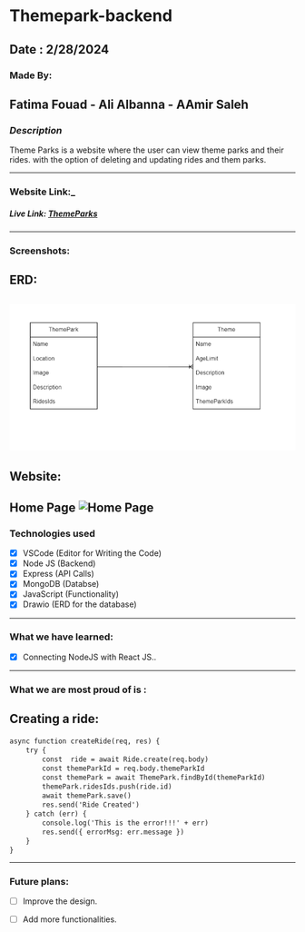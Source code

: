 # Themepark-backend

## Date : 2/28/2024

### Made By:  
##  Fatima Fouad - Ali Albanna - AAmir Saleh

### **_Description_**
Theme Parks is a website where the user can view theme parks and their rides. with the option of deleting and updating rides and them parks.

---
### **Website Link:_**
##### Live Link: [ThemeParks]()
---
### Screenshots:
## ERD:
## ![ERD](ERD.PNG)

## Website:
## Home Page ![Home Page](HomePageWeb.png)


### Technologies used

- [x] VSCode (Editor for Writing the Code)
- [x] Node JS (Backend)
- [x] Express (API Calls)
- [x] MongoDB (Databse)
- [x] JavaScript (Functionality)
- [x] Drawio (ERD for the database)

---
### What we have learned:

- [x] Connecting NodeJS with React JS..
---
### What we are most proud of is :
## Creating a ride:
```
async function createRide(req, res) {
    try {
        const  ride = await Ride.create(req.body)
        const themeParkId = req.body.themeParkId
        const themePark = await ThemePark.findById(themeParkId)
        themePark.ridesIds.push(ride.id)
        await themePark.save()
        res.send('Ride Created')
    } catch (err) {
        console.log('This is the error!!!' + err)
        res.send({ errorMsg: err.message })
    }
}
```

---
### Future plans:

- [ ] Improve the design.
- [ ] Add more functionalities.

